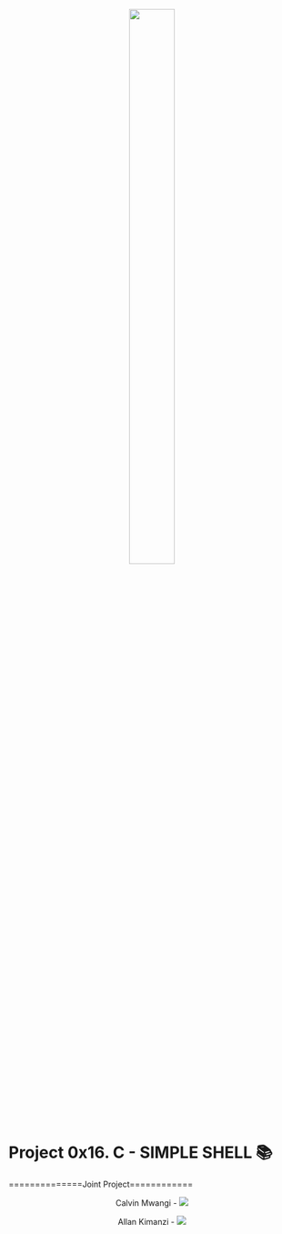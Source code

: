 
<h1 align="center" >
<br>
    <img src="https://www.alxafrica.com/wp-content/uploads/2022/01/header-logo.png" height="50%" width="40%">
</h1>

<h2 align="center">

  
# Project 0x16. C - SIMPLE SHELL 📚


==============Joint Project============


<p align="center">
Calvin Mwangi -
<a href="https://github.com/MuneneCalvin">
        <img src="https://github.com/account">
</a>
</p>

<p align="center">
Allan Kimanzi -
<a href="https://github.com/allankimanzi2">
        <img src="https://avatars.githubusercontent.com/u/107078829?v=4">
</a>
</p>
